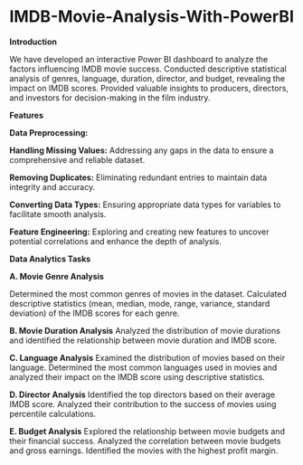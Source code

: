 # IMDB-Movie-Analysis-With-PowerBI

**Introduction**

We have developed an interactive Power BI dashboard to analyze the factors influencing IMDB movie success. Conducted descriptive statistical analysis of genres, language, duration, director, and budget, revealing the impact on IMDB scores. Provided valuable insights to producers, directors, and investors for decision-making in the film industry.

**Features**

**Data Preprocessing:**

**Handling Missing Values:** Addressing any gaps in the data to ensure a comprehensive and reliable dataset.

**Removing Duplicates:** Eliminating redundant entries to maintain data integrity and accuracy.

**Converting Data Types:** Ensuring appropriate data types for variables to facilitate smooth analysis.

**Feature Engineering:** Exploring and creating new features to uncover potential correlations and enhance the depth of analysis.

**Data Analytics Tasks**

**A. Movie Genre Analysis** 

Determined the most common genres of movies in the dataset. Calculated descriptive statistics (mean, median, mode, range, variance, standard deviation) of the IMDB scores for each genre.

**B. Movie Duration Analysis**
Analyzed the distribution of movie durations and identified the relationship between movie duration and IMDB score.

**C. Language Analysis**
Examined the distribution of movies based on their language. Determined the most common languages used in movies and analyzed their impact on the IMDB score using descriptive statistics.

**D. Director Analysis**
Identified the top directors based on their average IMDB score. Analyzed their contribution to the success of movies using percentile calculations.

**E. Budget Analysis**
Explored the relationship between movie budgets and their financial success. Analyzed the correlation between movie budgets and gross earnings. Identified the movies with the highest profit margin.
